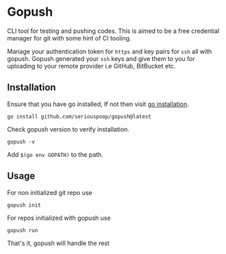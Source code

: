 # Gopush

CLI tool for testing and pushing codes. This is aimed to be a free credential manager for git with some hint of CI tooling.

Manage your authentication token for `https` and key pairs for `ssh` all with gopush.
Gopush generated your `ssh` keys and give them to you for uploading to your remote provider i.e GitHub, BitBucket etc.

## Installation

Ensure that you have go installed, If not then visit [go installation](https://go.dev/doc/install).

```
go install github.com/seriouspoop/gopush@latest
```

Check gopush version to verify installation.

```
gopush -v
```
Add `$(go env GOPATH)` to the path.

## Usage

For non initialized git repo use

```
gopush init
```

For repos initialized with gopush use

```
gopush run
```

That's it, gopush will handle the rest
